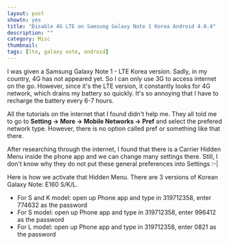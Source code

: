 ```yaml
---
layout: post
showtn: yes
title: "Disable 4G LTE on Samsung Galaxy Note 1 Korea Android 4.0.4"
description: ""
category: Misc
thumbnail: 
tags: [lte, galaxy note, android]
---
```



I was given a Samsung Galaxy Note 1 - LTE Korea version. Sadly, in my country,
4G has not appeared yet. So I can only use 3G to access internet on the go.
However, since it's the LTE version, it constantly looks for 4G network, which
drains my battery so quickly. It's so annoying that I have to recharge the
battery every 6-7 hours.

All the tutorials on the internet that I found didn't help me. They all told me
to go to **Setting -> More -> Mobile Networks -> Pref** and select the prefered
network type. However, there is no option called pref or something like that
there.

<!-- more -->

After researching through the internet, I found that there is a Carrier Hidden
Menu inside the phone app and we can change many settings there. Still, I don't
know why they do not put these general preferences into Settings :-|

Here is how we activate that Hidden Menu. There are 3
versions of Korean Galaxy Note: E160 S/K/L.

* For S and K model: open up Phone app and type in 319712358, enter 774632 as
  the password
* For S model: open up Phone app and type in 319712358, enter 996412 as the
  password
* For L model: open up Phone app and type in 319712358, enter 0821 as the password
